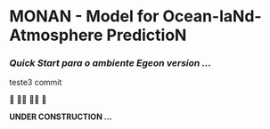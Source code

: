 # MONAN - Model for Ocean-laNd-Atmosphere PredictioN

### *Quick Start para o ambiente Egeon version ...*

teste3 commit

🚧 👷‍♀️ 👷‍♂️ 🚧

**UNDER CONSTRUCTION ...**
